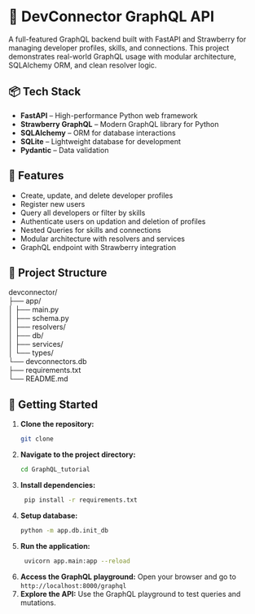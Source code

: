 # 🚀 DevConnector GraphQL API

A full-featured GraphQL backend built with FastAPI and Strawberry for managing developer profiles, skills, and connections. This project demonstrates real-world GraphQL usage with modular architecture, SQLAlchemy ORM, and clean resolver logic.

## 📦 Tech Stack

- **FastAPI** – High-performance Python web framework
- **Strawberry GraphQL** – Modern GraphQL library for Python
- **SQLAlchemy** – ORM for database interactions
- **SQLite** – Lightweight database for development
- **Pydantic** – Data validation

## 🧩 Features

- Create, update, and delete developer profiles
- Register new users
- Query all developers or filter by skills
- Authenticate users on updation and deletion of profiles
- Nested Queries for skills and connections
- Modular architecture with resolvers and services
- GraphQL endpoint with Strawberry integration

## 📁 Project Structure
devconnector/<br>
├── app/<br>
│   ├── main.py<br> 
│   ├── schema.py<br>
│   ├── resolvers/<br>
│   ├── db/<br>
│   ├── services/<br>
│   └── types/<br>
└── devconnectors.db<br>
├── requirements.txt<br>
└── README.md<br>

## 🚀 Getting Started
1. **Clone the repository:**
   ```bash
   git clone
2. **Navigate to the project directory:**
   ```bash
   cd GraphQL_tutorial
   ```
3. **Install dependencies:**
   ```bash 
    pip install -r requirements.txt
    ```
4. **Setup database:**
   ```bash
   python -m app.db.init_db
   ```
5. **Run the application:**
   ```bash 
    uvicorn app.main:app --reload
    ```
6. **Access the GraphQL playground:**
   Open your browser and go to `http://localhost:8000/graphql`
7. **Explore the API:**
   Use the GraphQL playground to test queries and mutations.
